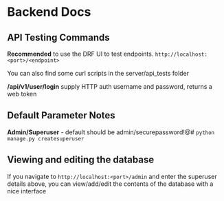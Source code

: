 # Backend Docs
## API Testing Commands
__Recommended__ to use the DRF UI to test endpoints. `http://localhost:<port>/<endpoint>`

You can also find some curl scripts in the server/api_tests folder

__/api/v1/user/login__
supply HTTP auth username and password, returns a web token

## Default Parameter Notes
__Admin/Superuser__ - default should be admin/securepassword!@#
`python manage.py createsuperuser`

## Viewing and editing the database
If you navigate to `http://localhost:<port>/admin` and enter the superuser details above, you can view/add/edit the contents of the database with a nice interface